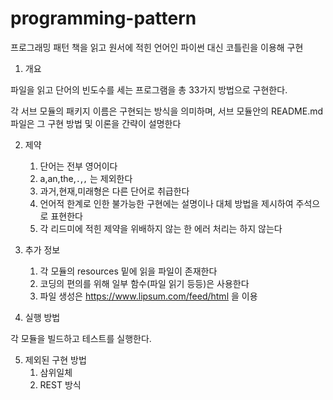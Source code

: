 # programming-pattern

프로그래밍 패턴 책을 읽고 
원서에 적힌 언어인 파이썬 대신 코틀린을 이용해 구현

1. 개요 

파일을 읽고 단어의 빈도수를 세는 프로그램을 총 33가지 방법으로 구현한다.

각 서브 모듈의 패키지 이름은 구현되는 방식을 의미하며, 서브 모듈안의 README.md 파일은
그 구현 방법 및 이론을 간략이 설명한다

2. 제약
   
    1. 단어는 전부 영어이다
    2. a,an,the,`.`,`,` 는 제외한다
    3. 과거,현재,미래형은 다른 단어로 취급한다
    4. 언어적 한계로 인한 불가능한 구현에는 설명이나 대체 방법을 제시하여
    주석으로 표현한다
    5. 각 리드미에 적힌 제약을 위배하지 않는 한 에러 처리는 하지 않는다
   
    
3. 추가 정보
    1. 각 모듈의 resources 밑에 읽을 파일이 존재한다
    2. 코딩의 편의를 위해 일부 함수(파일 읽기 등등)은 사용한다
    3. 파일 생성은 https://www.lipsum.com/feed/html 을 이용

    
4. 실행 방법

각 모듈을 빌드하고 테스트를 실행한다.


5. 제외된 구현 방법
   1. 삼위일체
   1. REST 방식

    

